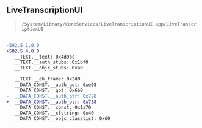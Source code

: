 ## LiveTranscriptionUI

> `/System/Library/CoreServices/LiveTranscriptionUI.app/LiveTranscriptionUI`

```diff

-502.5.1.0.0
+502.5.4.0.0
   __TEXT.__text: 0x4d9bc
   __TEXT.__auth_stubs: 0x1bf0
   __TEXT.__objc_stubs: 0xa0

   __TEXT.__eh_frame: 0x2d0
   __DATA_CONST.__auth_got: 0xe08
   __DATA_CONST.__got: 0x6b0
-  __DATA_CONST.__auth_ptr: 0x728
+  __DATA_CONST.__auth_ptr: 0x738
   __DATA_CONST.__const: 0x1a70
   __DATA_CONST.__cfstring: 0x40
   __DATA_CONST.__objc_classlist: 0x60

```
